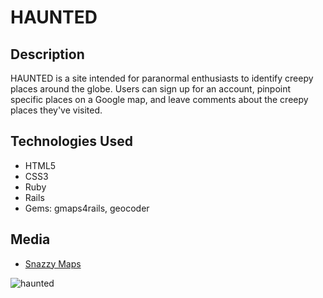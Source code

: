 <h1> HAUNTED </h1>

<h2> Description</h2>
HAUNTED is a site intended for paranormal enthusiasts to identify creepy places around the globe. Users can sign up for an account, pinpoint specific places on a Google map, and leave comments about the creepy places they've visited.

<h2> Technologies Used </h2>
<ul>
<li> HTML5 </li>
<li> CSS3 </li>
<li> Ruby </li>
<li> Rails </li>
<li> Gems: gmaps4rails, geocoder </li>
</ul>

<h2> Media </h2>
<ul>
<li> <a href = "https://snazzymaps.com/">Snazzy Maps</a> </li>
</ul>

<img src = "http://i.imgur.com/cnqg5sl.png" alt="haunted">
